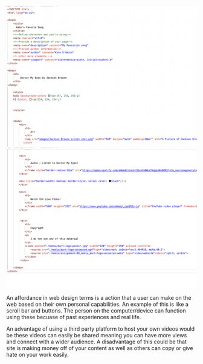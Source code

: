 ![screen shot](./images/screen%20shot%201-8.png)
![screen shot](./images/screen%20shot%202-8.png)

An affordance in web design terms is a action that a user can make on the web based on their own personal capabilities. An example of this is like a scroll bar and buttons. The person on the computer/device can function using these becuase of past experiences and real life. 

An advantage of using a third party platform to host your own videos would be these videos can easily be shared meaning you can have more views and connect with a wider audience. A disadvantage of this could be that site is making money off of your content as well as others can copy or give hate on your work easily. 
